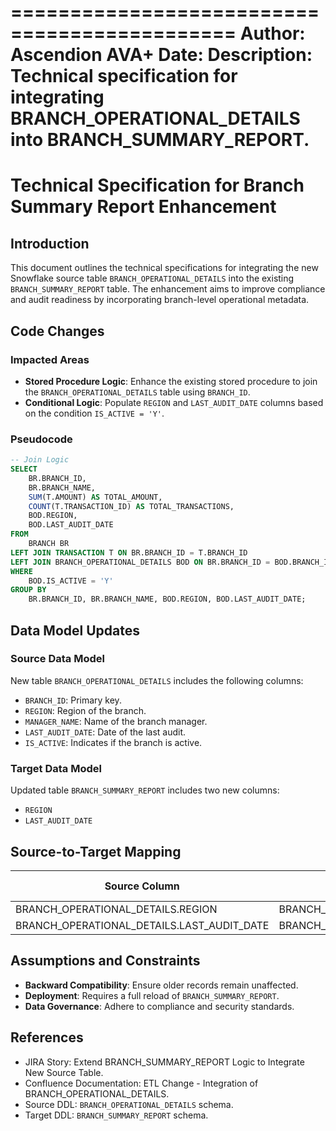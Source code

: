 =============================================
Author: Ascendion AVA+
Date: 
Description: Technical specification for integrating BRANCH_OPERATIONAL_DETAILS into BRANCH_SUMMARY_REPORT.
=============================================

# Technical Specification for Branch Summary Report Enhancement

## Introduction
This document outlines the technical specifications for integrating the new Snowflake source table `BRANCH_OPERATIONAL_DETAILS` into the existing `BRANCH_SUMMARY_REPORT` table. The enhancement aims to improve compliance and audit readiness by incorporating branch-level operational metadata.

## Code Changes
### Impacted Areas
- **Stored Procedure Logic**: Enhance the existing stored procedure to join the `BRANCH_OPERATIONAL_DETAILS` table using `BRANCH_ID`.
- **Conditional Logic**: Populate `REGION` and `LAST_AUDIT_DATE` columns based on the condition `IS_ACTIVE = 'Y'`.

### Pseudocode
```sql
-- Join Logic
SELECT
    BR.BRANCH_ID,
    BR.BRANCH_NAME,
    SUM(T.AMOUNT) AS TOTAL_AMOUNT,
    COUNT(T.TRANSACTION_ID) AS TOTAL_TRANSACTIONS,
    BOD.REGION,
    BOD.LAST_AUDIT_DATE
FROM
    BRANCH BR
LEFT JOIN TRANSACTION T ON BR.BRANCH_ID = T.BRANCH_ID
LEFT JOIN BRANCH_OPERATIONAL_DETAILS BOD ON BR.BRANCH_ID = BOD.BRANCH_ID
WHERE
    BOD.IS_ACTIVE = 'Y'
GROUP BY
    BR.BRANCH_ID, BR.BRANCH_NAME, BOD.REGION, BOD.LAST_AUDIT_DATE;
```

## Data Model Updates
### Source Data Model
New table `BRANCH_OPERATIONAL_DETAILS` includes the following columns:
- `BRANCH_ID`: Primary key.
- `REGION`: Region of the branch.
- `MANAGER_NAME`: Name of the branch manager.
- `LAST_AUDIT_DATE`: Date of the last audit.
- `IS_ACTIVE`: Indicates if the branch is active.

### Target Data Model
Updated table `BRANCH_SUMMARY_REPORT` includes two new columns:
- `REGION`
- `LAST_AUDIT_DATE`

## Source-to-Target Mapping
| Source Column                     | Target Column                     | Transformation Rule                |
|-----------------------------------|-----------------------------------|-------------------------------------|
| BRANCH_OPERATIONAL_DETAILS.REGION | BRANCH_SUMMARY_REPORT.REGION      | Direct mapping                     |
| BRANCH_OPERATIONAL_DETAILS.LAST_AUDIT_DATE | BRANCH_SUMMARY_REPORT.LAST_AUDIT_DATE | Direct mapping                     |

## Assumptions and Constraints
- **Backward Compatibility**: Ensure older records remain unaffected.
- **Deployment**: Requires a full reload of `BRANCH_SUMMARY_REPORT`.
- **Data Governance**: Adhere to compliance and security standards.

## References
- JIRA Story: Extend BRANCH_SUMMARY_REPORT Logic to Integrate New Source Table.
- Confluence Documentation: ETL Change - Integration of BRANCH_OPERATIONAL_DETAILS.
- Source DDL: `BRANCH_OPERATIONAL_DETAILS` schema.
- Target DDL: `BRANCH_SUMMARY_REPORT` schema.